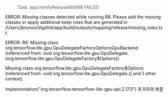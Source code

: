 
> Task :app:minifyReleaseWithR8 FAILED

ERROR: Missing classes detected while running R8. Please add the missing classes or apply additional keep rules that are generated in /Users/jbrunoo/digitInk/app/build/outputs/mapping/release/missing_rules.txt.

ERROR: R8: Missing class org.tensorflow.lite.gpu.GpuDelegateFactory$Options$GpuBackend (referenced from: void org.tensorflow.lite.gpu.GpuDelegate.<init>(org.tensorflow.lite.gpu.GpuDelegateFactory$Options))

Missing class org.tensorflow.lite.gpu.GpuDelegateFactory$Options (referenced from: void org.tensorflow.lite.gpu.GpuDelegate.<init>() and 1 other context)

  
implementation("org.tensorflow:tensorflow-lite-gpu-api:2.17.0") 추가하여 해결